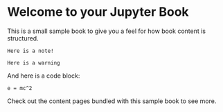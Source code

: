 # Welcome to your Jupyter Book

This is a small sample book to give you a feel for how book content is
structured.

```{note}
Here is a note!
```

```{warning}
Here is a warning
```

And here is a code block:

```
e = mc^2
```

Check out the content pages bundled with this sample book to see more.
